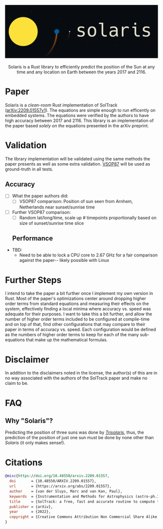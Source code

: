 <div align="center">
  <img src="https://github.com/ctrlaltf2/solaris/blob/main/assets/banner.png?raw=true" width="600"/>
</div>

<br>

<div align="center">
  Solaris is a Rust library to efficiently predict the position of the Sun at any time and any location on Earth between the years 2017 and 2116. 
</div>

# Paper
Solaris is a *clean-room* Rust implementation of SolTrack ([arXiv:2209.01557v1](https://arxiv.org/abs/2209.01557)). The equations are simple enough to run efficently on embedded systems. The equations were verified by the authors to have high accuracy between 2017 and 2116. This library is an implementation of the paper based _solely on the_ equations presented in the arXiv preprint.

# Validation
The library implementation will be validated using the same methods the paper presents as well as some extra validation. [VSOP87](https://www.caglow.com/info/compute/vsop87) will be used as ground-truth in all tests.

  ## Accuracy
- [ ] What the paper authors did:
  - [ ] VSOP87 comparison: Position of sun seen from Arnhem, Netherlands near sunset/sunrise time
- [ ] Further VSOP87 comparison: 
  - [ ] Random lat/long/time, scale up # timepoints proportionally based on size of sunset/sunrise time slice

  ## Performance
- TBD:
  - Need to be able to lock a CPU core to 2.67 GHz for a fair comparison against the paper-- likely possible with Linux

# Further Steps
I intend to take the paper a bit further once I implement my own version in Rust. Most of the paper's optimizations center around dropping higher order terms from standard equations and measuring their effects on the system, effectively finding a local minima where accuracy vs. speed was adequate for their purposes. I want to take this a bit further, and allow the number of higher order terms included to be configured at compile-time and on top of that, find other configurations that may compare to their paper in terms of accuracy vs. speed. Each configuration would be defined as the numbers of higher order terms to keep for each of the many sub-equations that make up the mathematical formulas. 
  
# Disclaimer
  In addition to the disclaimers noted in the license, the author(s) of this are in no way associated with the authors of the SolTrack paper and make no claim to be.


# FAQ
  ## Why "Solaris"?
Predicting the position of three suns was done by *[Trisolaris](https://www.litcharts.com/lit/the-three-body-problem/terms/trisolaris)*, thus, the prediction of the position of just one sun must be done by none other than *Solaris* (it only makes sense!).

# Citations
```bibtex
@misc{https://doi.org/10.48550/arxiv.2209.01557,
  doi       = {10.48550/ARXIV.2209.01557},
  url       = {https://arxiv.org/abs/2209.01557}, 
  author    = {van der Sluys, Marc and van Kan, Paul},
  keywords  = {Instrumentation and Methods for Astrophysics (astro-ph.IM), Computational Physics (physics.comp-ph), FOS: Physical sciences, FOS: Physical sciences},
  title     = {SolTrack: a free, fast and accurate routine to compute the position of the Sun},
  publisher = {arXiv},
  year      = {2022},
  copyright = {Creative Commons Attribution Non Commercial Share Alike 4.0 International}
}
```
